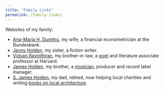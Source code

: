 ```yaml
---
title: "Family Links"
permalink: /family-links/
---
```

Websites of my family:
  * [Ana-Maria H. Dumitru](https://sites.google.com/site/anamariahdumitru/), my wife, a financial econometrician at the Bundesbank.
  * [Jenny Holden](https://www.jennyholden.co.uk/), my sister, a fiction writer.
  * [Vidyan Ravinthiran](https://scholar.harvard.edu/vidyan/home), my brother-in-law, a [poet](https://amzn.to/2QWRzq4) and literature associate professor at Harvard.
  * [James Holden](http://www.jamesholden.org/), my brother, a [musician](https://amzn.to/3kjxBU1), producer and record label manager.
  * [S. James Holden](https://vchwiltshire.org.uk/wiltshire-friends/wiltshire-vch-trust-membership/18-james-holden-treasurer), my dad, retired, now helping local charities and writing [books on local architecture](https://amzn.to/31nWZiU).
